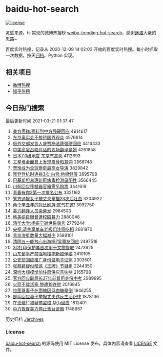 # baidu-hot-search

[![license](https://img.shields.io/github/license/Arrackisarookie/baidu-hot-search)](https://github.com/Arrackisarookie/baidu-hot-search/blob/master/LICENSE)

灵感来源，ts 实现的微博热搜榜 [weibo-trending-hot-search](https://github.com/justjavac/weibo-trending-hot-search)，感谢[迷渡](https://github.com/justjavac)大佬的思路~

百度实时热搜，记录从 2020-12-09 14:02:03 开始的百度实时热搜。每小时抓取一次数据，按天[归档](./archives)。Python 实现。

## 相关项目
+ [微博热搜](https://github.com/Arrackisarookie/weibo-hot-search)
+ [知乎热榜](https://github.com/Arrackisarookie/zhihu-top-search)

## 今日热门搜索

<!-- Rank Begin -->

最后更新时间 2021-03-21 01:37:47

1. [美方声称:预料到中方强硬回应](http://www.baidu.com/baidu?cl=3&tn=SE_baiduhomet8_jmjb7mjw&rsv_dl=fyb_top&fr=top1000&wd=%C3%C0%B7%BD%C9%F9%B3%C6%3A%D4%A4%C1%CF%B5%BD%D6%D0%B7%BD%C7%BF%D3%B2%BB%D8%D3%A6) 4914617
1. [东京奥运会不接待国外观众](http://www.baidu.com/baidu?cl=3&tn=SE_baiduhomet8_jmjb7mjw&rsv_dl=fyb_top&fr=top1000&wd=%B6%AB%BE%A9%B0%C2%D4%CB%BB%E1%B2%BB%BD%D3%B4%FD%B9%FA%CD%E2%B9%DB%D6%DA) 4576614
1. [俄外交部发言人盛赞杨洁篪强硬回应](http://www.baidu.com/baidu?cl=3&tn=SE_baiduhomet8_jmjb7mjw&rsv_dl=fyb_top&fr=top1000&wd=%B6%ED%CD%E2%BD%BB%B2%BF%B7%A2%D1%D4%C8%CB%CA%A2%D4%DE%D1%EE%BD%E0%F3%F8%C7%BF%D3%B2%BB%D8%D3%A6) 4416433
1. [中美高层战略对话的现场翻译是她](http://www.baidu.com/baidu?cl=3&tn=SE_baiduhomet8_jmjb7mjw&rsv_dl=fyb_top&fr=top1000&wd=%D6%D0%C3%C0%B8%DF%B2%E3%D5%BD%C2%D4%B6%D4%BB%B0%B5%C4%CF%D6%B3%A1%B7%AD%D2%EB%CA%C7%CB%FD) 4261858
1. [日本7.0级地震 东京有震感](http://www.baidu.com/baidu?cl=3&tn=SE_baiduhomet8_jmjb7mjw&rsv_dl=fyb_top&fr=top1000&wd=%C8%D5%B1%BE7.0%BC%B6%B5%D8%D5%F0%20%B6%AB%BE%A9%D3%D0%D5%F0%B8%D0) 4112693
1. [三星堆金面具上发现眉骨和耳洞](http://www.baidu.com/baidu?cl=3&tn=SE_baiduhomet8_jmjb7mjw&rsv_dl=fyb_top&fr=top1000&wd=%C8%FD%D0%C7%B6%D1%BD%F0%C3%E6%BE%DF%C9%CF%B7%A2%CF%D6%C3%BC%B9%C7%BA%CD%B6%FA%B6%B4) 3968748
1. [贾玲成为全球票房最高女导演](http://www.baidu.com/baidu?cl=3&tn=SE_baiduhomet8_jmjb7mjw&rsv_dl=fyb_top&fr=top1000&wd=%BC%D6%C1%E1%B3%C9%CE%AA%C8%AB%C7%F2%C6%B1%B7%BF%D7%EE%B8%DF%C5%AE%B5%BC%D1%DD) 3829842
1. [拜登登机时连摔3次 白宫:他很健康](http://www.baidu.com/baidu?cl=3&tn=SE_baiduhomet8_jmjb7mjw&rsv_dl=fyb_top&fr=top1000&wd=%B0%DD%B5%C7%B5%C7%BB%FA%CA%B1%C1%AC%CB%A43%B4%CE%20%B0%D7%B9%AC%3A%CB%FB%BA%DC%BD%A1%BF%B5) 3695798
1. [巴基斯坦总理新冠病毒检测呈阳性](http://www.baidu.com/baidu?cl=3&tn=SE_baiduhomet8_jmjb7mjw&rsv_dl=fyb_top&fr=top1000&wd=%B0%CD%BB%F9%CB%B9%CC%B9%D7%DC%C0%ED%D0%C2%B9%DA%B2%A1%B6%BE%BC%EC%B2%E2%B3%CA%D1%F4%D0%D4) 3566445
1. [川航回应移植器官箱需另购票](http://www.baidu.com/baidu?cl=3&tn=SE_baiduhomet8_jmjb7mjw&rsv_dl=fyb_top&fr=top1000&wd=%B4%A8%BA%BD%BB%D8%D3%A6%D2%C6%D6%B2%C6%F7%B9%D9%CF%E4%D0%E8%C1%ED%B9%BA%C6%B1) 3441619
1. [青春有你3第一次排名公布](http://www.baidu.com/baidu?cl=3&tn=SE_baiduhomet8_jmjb7mjw&rsv_dl=fyb_top&fr=top1000&wd=%C7%E0%B4%BA%D3%D0%C4%E33%B5%DA%D2%BB%B4%CE%C5%C5%C3%FB%B9%AB%B2%BC) 3321162
1. [警方通报女子被丈夫掌掴23次后吐血](http://www.baidu.com/baidu?cl=3&tn=SE_baiduhomet8_jmjb7mjw&rsv_dl=fyb_top&fr=top1000&wd=%BE%AF%B7%BD%CD%A8%B1%A8%C5%AE%D7%D3%B1%BB%D5%C9%B7%F2%D5%C6%DE%E223%B4%CE%BA%F3%CD%C2%D1%AA) 3204922
1. [两个辛丑年的对比刷屏:底气在这!](http://www.baidu.com/baidu?cl=3&tn=SE_baiduhomet8_jmjb7mjw&rsv_dl=fyb_top&fr=top1000&wd=%C1%BD%B8%F6%D0%C1%B3%F3%C4%EA%B5%C4%B6%D4%B1%C8%CB%A2%C6%C1%3A%B5%D7%C6%F8%D4%DA%D5%E2%21) 3092750
1. [美方翻译人员染紫发](http://www.baidu.com/baidu?cl=3&tn=SE_baiduhomet8_jmjb7mjw&rsv_dl=fyb_top&fr=top1000&wd=%C3%C0%B7%BD%B7%AD%D2%EB%C8%CB%D4%B1%C8%BE%D7%CF%B7%A2) 2984503
1. [韩美娟自曝曾遭校园暴力](http://www.baidu.com/baidu?cl=3&tn=SE_baiduhomet8_jmjb7mjw&rsv_dl=fyb_top&fr=top1000&wd=%BA%AB%C3%C0%BE%EA%D7%D4%C6%D8%D4%F8%D4%E2%D0%A3%D4%B0%B1%A9%C1%A6) 2880046
1. [清华大学:杨振宁逝世系谣言](http://www.baidu.com/baidu?cl=3&tn=SE_baiduhomet8_jmjb7mjw&rsv_dl=fyb_top&fr=top1000&wd=%C7%E5%BB%AA%B4%F3%D1%A7%3A%D1%EE%D5%F1%C4%FE%CA%C5%CA%C0%CF%B5%D2%A5%D1%D4) 2779244
1. [央视:请共享单车老板们注意吃相](http://www.baidu.com/baidu?cl=3&tn=SE_baiduhomet8_jmjb7mjw&rsv_dl=fyb_top&fr=top1000&wd=%D1%EB%CA%D3%3A%C7%EB%B9%B2%CF%ED%B5%A5%B3%B5%C0%CF%B0%E5%C3%C7%D7%A2%D2%E2%B3%D4%CF%E0) 2681970
1. [青岛海星数量大幅减少](http://www.baidu.com/baidu?cl=3&tn=SE_baiduhomet8_jmjb7mjw&rsv_dl=fyb_top&fr=top1000&wd=%C7%E0%B5%BA%BA%A3%D0%C7%CA%FD%C1%BF%B4%F3%B7%F9%BC%F5%C9%D9) 2588101
1. [清明五一能放心出游吗?吴尊友回应](http://www.baidu.com/baidu?cl=3&tn=SE_baiduhomet8_jmjb7mjw&rsv_dl=fyb_top&fr=top1000&wd=%C7%E5%C3%F7%CE%E5%D2%BB%C4%DC%B7%C5%D0%C4%B3%F6%D3%CE%C2%F0%3F%CE%E2%D7%F0%D3%D1%BB%D8%D3%A6) 2497518
1. [3D打印保护套首次用于文物提取](http://www.baidu.com/baidu?cl=3&tn=SE_baiduhomet8_jmjb7mjw&rsv_dl=fyb_top&fr=top1000&wd=3D%B4%F2%D3%A1%B1%A3%BB%A4%CC%D7%CA%D7%B4%CE%D3%C3%D3%DA%CE%C4%CE%EF%CC%E1%C8%A1) 2473625
1. [山东邹平严禁强吻搂抱新娘伴娘](http://www.baidu.com/baidu?cl=3&tn=SE_baiduhomet8_jmjb7mjw&rsv_dl=fyb_top&fr=top1000&wd=%C9%BD%B6%AB%D7%DE%C6%BD%D1%CF%BD%FB%C7%BF%CE%C7%C2%A7%B1%A7%D0%C2%C4%EF%B0%E9%C4%EF) 2410105
1. [公安部回应推广身份证电子证照](http://www.baidu.com/baidu?cl=3&tn=SE_baiduhomet8_jmjb7mjw&rsv_dl=fyb_top&fr=top1000&wd=%B9%AB%B0%B2%B2%BF%BB%D8%D3%A6%CD%C6%B9%E3%C9%ED%B7%DD%D6%A4%B5%E7%D7%D3%D6%A4%D5%D5) 2303501
1. [张靓颖疑似暗讽《王牌》节目组](http://www.baidu.com/baidu?cl=3&tn=SE_baiduhomet8_jmjb7mjw&rsv_dl=fyb_top&fr=top1000&wd=%D5%C5%F6%A6%D3%B1%D2%C9%CB%C6%B0%B5%B7%ED%A1%B6%CD%F5%C5%C6%A1%B7%BD%DA%C4%BF%D7%E9) 2244350
1. [深圳大规模增加住房供应意味啥](http://www.baidu.com/baidu?cl=3&tn=SE_baiduhomet8_jmjb7mjw&rsv_dl=fyb_top&fr=top1000&wd=%C9%EE%DB%DA%B4%F3%B9%E6%C4%A3%D4%F6%BC%D3%D7%A1%B7%BF%B9%A9%D3%A6%D2%E2%CE%B6%C9%B6) 2165798
1. [官方回应副局长27年前冒用身份中考](http://www.baidu.com/baidu?cl=3&tn=SE_baiduhomet8_jmjb7mjw&rsv_dl=fyb_top&fr=top1000&wd=%B9%D9%B7%BD%BB%D8%D3%A6%B8%B1%BE%D6%B3%A427%C4%EA%C7%B0%C3%B0%D3%C3%C9%ED%B7%DD%D6%D0%BF%BC) 2089995
1. [火箭不敌活塞 惨遭19连败](http://www.baidu.com/baidu?cl=3&tn=SE_baiduhomet8_jmjb7mjw&rsv_dl=fyb_top&fr=top1000&wd=%BB%F0%BC%FD%B2%BB%B5%D0%BB%EE%C8%FB%20%B2%D2%D4%E219%C1%AC%B0%DC) 2016845
1. [拉面哥妻子在面摊因低血糖晕倒](http://www.baidu.com/baidu?cl=3&tn=SE_baiduhomet8_jmjb7mjw&rsv_dl=fyb_top&fr=top1000&wd=%C0%AD%C3%E6%B8%E7%C6%DE%D7%D3%D4%DA%C3%E6%CC%AF%D2%F2%B5%CD%D1%AA%CC%C7%D4%CE%B5%B9) 1946255
1. [部队回应妻子举报丈夫违反生活纪律](http://www.baidu.com/baidu?cl=3&tn=SE_baiduhomet8_jmjb7mjw&rsv_dl=fyb_top&fr=top1000&wd=%B2%BF%B6%D3%BB%D8%D3%A6%C6%DE%D7%D3%BE%D9%B1%A8%D5%C9%B7%F2%CE%A5%B7%B4%C9%FA%BB%EE%BC%CD%C2%C9) 1878136
1. [在法建厂被疑搞监控 华为回应](http://www.baidu.com/baidu?cl=3&tn=SE_baiduhomet8_jmjb7mjw&rsv_dl=fyb_top&fr=top1000&wd=%D4%DA%B7%A8%BD%A8%B3%A7%B1%BB%D2%C9%B8%E3%BC%E0%BF%D8%20%BB%AA%CE%AA%BB%D8%D3%A6) 1812401
1. [中方敦促美方停止售台武器](http://www.baidu.com/baidu?cl=3&tn=SE_baiduhomet8_jmjb7mjw&rsv_dl=fyb_top&fr=top1000&wd=%D6%D0%B7%BD%B6%D8%B4%D9%C3%C0%B7%BD%CD%A3%D6%B9%CA%DB%CC%A8%CE%E4%C6%F7) 1748967
<!-- Rank End -->

历史归档 [./archives](./archives)

### License

[baidu-hot-search](https://github.com/Arrackisarookie/baidu-hot-search) 的源码使用 MIT License 发布。具体内容请查看 [LICENSE](./LICENSE) 文件。
